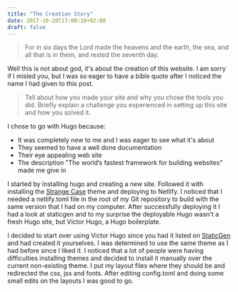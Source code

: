 ```yaml
---
title: "The Creation Story"
date: 2017-10-28T17:00:18+02:00
draft: false
---
```


>For in six days the Lord made the heavens and the earth, the sea, and all that is in them, and rested the seventh day. 

Well this is not about god, it's about the creation of this website. I am sorry if I misled you, but I was so eager to have a bible quote after I noticed the name I had given to this post.

>Tell about how you made your site and why you chose the tools you did.  Briefly explain a challenge you experienced in setting up this site and how you solved it.

I chose to go with Hugo because:

- It was completely new to me and I was eager to see what it's about
- They seemed to have a well done documentation
- Their eye appealing web site 
- The description "The world’s fastest framework for building websites" made me give in


I started by installing hugo and creating a new site. Followed it with installing the [Strange Case](https://github.com/ExchangeRate-API/strange-case) theme and deploying to Netlify. I noticed that I needed a netlify.toml file in the root of my Git repository to build with the same version that I had on my computer. After successfully deploying it I had a look at staticgen and to my surprise the deployable Hugo wasn't a fresh Hugo site, but Victor Hugo, a Hugo boilerplate.

I decided to start over using Victor Hugo since you had it listed on [StaticGen](https://www.staticgen.com/) and had created it yourselves.  I was determined to use the same theme as I had before since I liked it. I noticed that a lot of people were having difficulties installing themes and decided to install it manually over the current non-existing theme. I put my layout files where they should be and redirected the css, jss and fonts. After editing config.toml and doing some small edits on the layouts I was good to go.